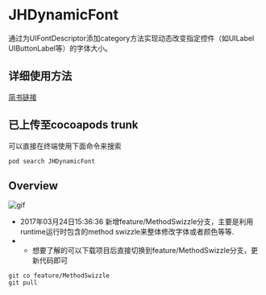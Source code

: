 # JHDynamicFont
通过为UIFontDescriptor添加category方法实现动态改变指定控件（如UILabel UIButtonLabel等）的字体大小。

## 详细使用方法
[简书链接](http://www.jianshu.com/p/a1339d45a324)

## 已上传至cocoapods trunk

可以直接在终端使用下面命令来搜索

`
pod search JHDynamicFont
`

## Overview

![gif](https://github.com/Shenjinghao/JHDynamicFont/blob/master/snapshot/DynamicFont.gif)

- 2017年03月24日15:36:36   新增feature/MethodSwizzle分支，主要是利用runtime运行时包含的method swizzle来整体修改字体或者颜色等等.
 - - 想要了解的可以下载项目后直接切换到feature/MethodSwizzle分支，更新代码即可
```
git co feature/MethodSwizzle
git pull
```
